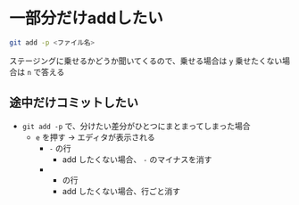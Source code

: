 # 一部分だけaddしたい

```bash
git add -p <ファイル名>
```

ステージングに乗せるかどうか聞いてくるので、乗せる場合は `y` 乗せたくない場合は `n` で答える

## 途中だけコミットしたい
- `git add -p` で、分けたい差分がひとつにまとまってしまった場合
  - `e` を押す → エディタが表示される
    - `-` の行
      - add したくない場合、 `-` のマイナスを消す
    - + の行
      - add したくない場合、行ごと消す

